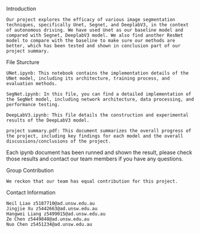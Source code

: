 Introduction

    Our project explores the efficacy of various image segmentation techniques, specifically Unet, Segnet, and DeeplabV3, in the context of autonomous driving. We have used Unet as our baseline model and compared with Segnet, DeeplabV3 model. We also find another ResNet model to compare with the baseline to make sure our methods are better, which has been tested and shown in conclusion part of our project summary.

File Sturcture

    UNet.ipynb: This notebook contains the implementation details of the UNet model, including its architecture, training process, and evaluation methods.

    SegNet.ipynb: In this file, you can find a detailed implementation of the SegNet model, including network architecture, data processing, and performance testing.

    DeepLabV3.ipynb: This file details the construction and experimental results of the DeepLabV3 model.

    project summary.pdf: This document summarizes the overall progress of the project, including key findings for each model and the overall discussions/conclusions of the project.

Each ipynb document has been runned and shown the result, please check those results and contact our team members if you have any questions.


Group Contribution

    We reckon that our team has equal contribution for this project.

Contact Information

    Neil Liao z5187710@ad.unsw.edu.au
    Jingjie Xu z5442663@ad.unsw.edu.au
    Hangwei Liang z5499015@ad.unsw.edu.au
    Ze Chen z5449848@ad.unsw.edu.au
    Nuo Chen z5451234@ad.unsw.edu.au

